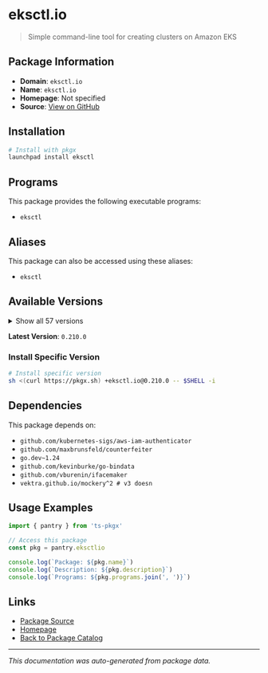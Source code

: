 # eksctl.io

> Simple command-line tool for creating clusters on Amazon EKS

## Package Information

- **Domain**: `eksctl.io`
- **Name**: `eksctl.io`
- **Homepage**: Not specified
- **Source**: [View on GitHub](https://github.com/pkgxdev/pantry/tree/main/projects/eksctl.io/package.yml)

## Installation

```bash
# Install with pkgx
launchpad install eksctl
```

## Programs

This package provides the following executable programs:

- `eksctl`

## Aliases

This package can also be accessed using these aliases:

- `eksctl`

## Available Versions

<details>
<summary>Show all 57 versions</summary>

- `0.210.0`, `0.209.0`, `0.208.0`, `0.207.0`, `0.206.0`
- `0.205.0`, `0.204.0`, `0.203.0`, `0.202.0`, `0.201.0`
- `0.200.0`, `0.199.0`, `0.198.0`, `0.197.0`, `0.196.0`
- `0.195.0`, `0.194.0`, `0.193.0`, `0.192.0`, `0.191.0`
- `0.190.0`, `0.189.0`, `0.188.0`, `0.187.0`, `0.186.0`
- `0.185.0`, `0.184.0`, `0.183.0`, `0.182.0`, `0.181.0`
- `0.180.0`, `0.179.0`, `0.178.0`, `0.177.0`, `0.176.0`
- `0.175.0`, `0.174.0`, `0.173.0`, `0.172.0`, `0.171.0`
- `0.170.0`, `0.169.0`, `0.168.0`, `0.167.0`, `0.166.0`
- `0.165.0`, `0.164.0`, `0.163.0`, `0.162.0`, `0.161.0`
- `0.160.0`, `0.159.0`, `0.158.0`, `0.157.0`, `0.156.0`
- `0.155.0`, `0.154.0`

</details>

**Latest Version**: `0.210.0`

### Install Specific Version

```bash
# Install specific version
sh <(curl https://pkgx.sh) +eksctl.io@0.210.0 -- $SHELL -i
```

## Dependencies

This package depends on:

- `github.com/kubernetes-sigs/aws-iam-authenticator`
- `github.com/maxbrunsfeld/counterfeiter`
- `go.dev~1.24`
- `github.com/kevinburke/go-bindata`
- `github.com/vburenin/ifacemaker`
- `vektra.github.io/mockery^2 # v3 doesn`

## Usage Examples

```typescript
import { pantry } from 'ts-pkgx'

// Access this package
const pkg = pantry.eksctlio

console.log(`Package: ${pkg.name}`)
console.log(`Description: ${pkg.description}`)
console.log(`Programs: ${pkg.programs.join(', ')}`)
```

## Links

- [Package Source](https://github.com/pkgxdev/pantry/tree/main/projects/eksctl.io/package.yml)
- [Homepage](#)
- [Back to Package Catalog](../package-catalog.md)

---

*This documentation was auto-generated from package data.*
